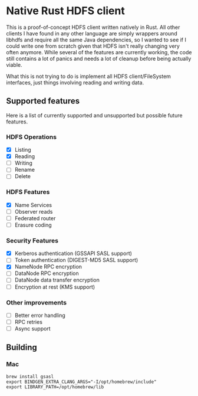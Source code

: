 # Native Rust HDFS client
This is a proof-of-concept HDFS client written natively in Rust. All other clients I have found in any other language are simply wrappers around libhdfs and require all the same Java dependencies, so I wanted to see if I could write one from scratch given that HDFS isn't really changing very often anymore. While several of the features are currently working, the code still contains a lot of panics and needs a lot of cleanup before being actually viable.

What this is not trying to do is implement all HDFS client/FileSystem interfaces, just things involving reading and writing data.

## Supported features
Here is a list of currently supported and unsupported but possible future features.

### HDFS Operations
- [x] Listing
- [x] Reading
- [ ] Writing
- [ ] Rename
- [ ] Delete

### HDFS Features
- [x] Name Services
- [ ] Observer reads
- [ ] Federated router
- [ ] Erasure coding

### Security Features
- [x] Kerberos authentication (GSSAPI SASL support)
- [ ] Token authentication (DIGEST-MD5 SASL support)
- [x] NameNode RPC encryption
- [ ] DataNode RPC encryption
- [ ] DataNode data transfer encryption
- [ ] Encryption at rest (KMS support)

### Other improvements
- [ ] Better error handling
- [ ] RPC retries
- [ ] Async support

## Building

### Mac
```
brew install gsasl
export BINDGEN_EXTRA_CLANG_ARGS="-I/opt/homebrew/include"
export LIBRARY_PATH=/opt/homebrew/lib
```